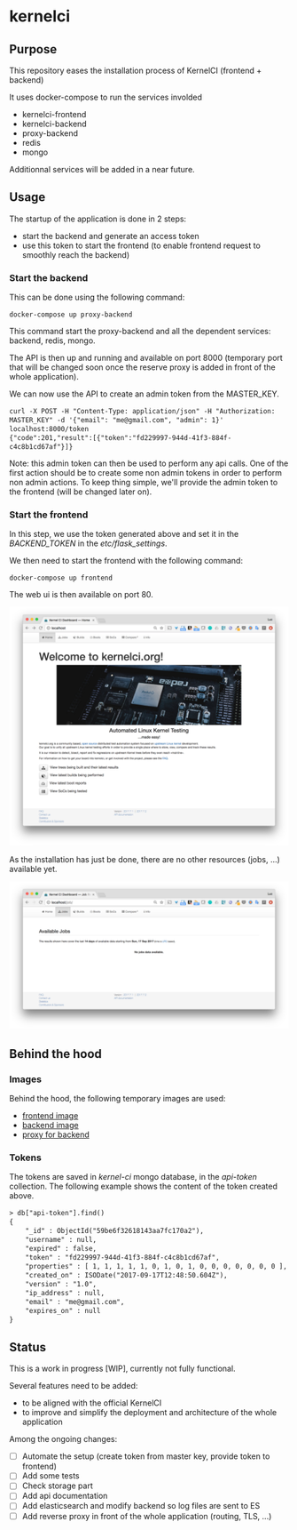 # kernelci

## Purpose

This repository eases the installation process of KernelCI (frontend + backend)

It uses docker-compose to run the services involded

- kernelci-frontend
- kernelci-backend
- proxy-backend
- redis
- mongo

Additionnal services will be added in a near future.

## Usage

The startup of the application is done in 2 steps:
- start the backend and generate an access token
- use this token to start the frontend (to enable frontend request to smoothly reach the backend)

### Start the backend

This can be done using the following command:

```
docker-compose up proxy-backend
```

This command start the proxy-backend and all the dependent services: backend, redis, mongo.

The API is then up and running and available on port 8000 (temporary port that will be changed soon once the reserve proxy is added in front of the whole application).

We can now use the API to create an admin token from the MASTER_KEY.

```
curl -X POST -H "Content-Type: application/json" -H "Authorization: MASTER_KEY" -d '{"email": "me@gmail.com", "admin": 1}' localhost:8000/token
{"code":201,"result":[{"token":"fd229997-944d-41f3-884f-c4c8b1cd67af"}]}
```

Note: this admin token can then be used to perform any api calls. One of the first action should be to create some non admin tokens in order to perform non admin actions. To keep thing simple, we'll provide the admin token to the frontend (will be changed later on).

### Start the frontend

In this step, we use the token generated above and set it in the *BACKEND_TOKEN* in the *etc/flask_settings*.

We then need to start the frontend with the following command:

```
docker-compose up frontend
```

The web ui is then available on port 80.

![Home](./images/kernelci-home.png)

As the installation has just be done, there are no other resources (jobs, ...) available yet.

![Jobs](./images/kernelci-jobs.png)

## Behind the hood

### Images

Behind the hood, the following temporary images are used:

- [frontend image](https://hub.docker.com/r/lucj/kernelci-frontend)
- [backend image](https://hub.docker.com/r/lucj/kernelci-backend)
- [proxy for backend](https://hub.docker.com/r/lucj/kernelci-proxy-backend)

### Tokens

The tokens are saved in *kernel-ci* mongo database, in the *api-token* collection. The following example shows the content of the token created above.

```
> db["api-token"].find()
{ 
    "_id" : ObjectId("59be6f32618143aa7fc170a2"),
    "username" : null,
    "expired" : false,
    "token" : "fd229997-944d-41f3-884f-c4c8b1cd67af",
    "properties" : [ 1, 1, 1, 1, 1, 0, 1, 0, 1, 0, 0, 0, 0, 0, 0, 0 ],
    "created_on" : ISODate("2017-09-17T12:48:50.604Z"),
    "version" : "1.0",
    "ip_address" : null,
    "email" : "me@gmail.com",
    "expires_on" : null
}
```

## Status

This is a work in progress [WIP], currently not fully functional.

Several features need to be added:
- to be aligned with the official KernelCI
- to improve and simplify the deployment and architecture of the whole application

Among the ongoing changes:

- [ ] Automate the setup (create token from master key, provide token to frontend)
- [ ] Add some tests
- [ ] Check storage part
- [ ] Add api documentation
- [ ] Add elasticsearch and modify backend so log files are sent to ES
- [ ] Add reverse proxy in front of the whole application (routing, TLS, ...)
